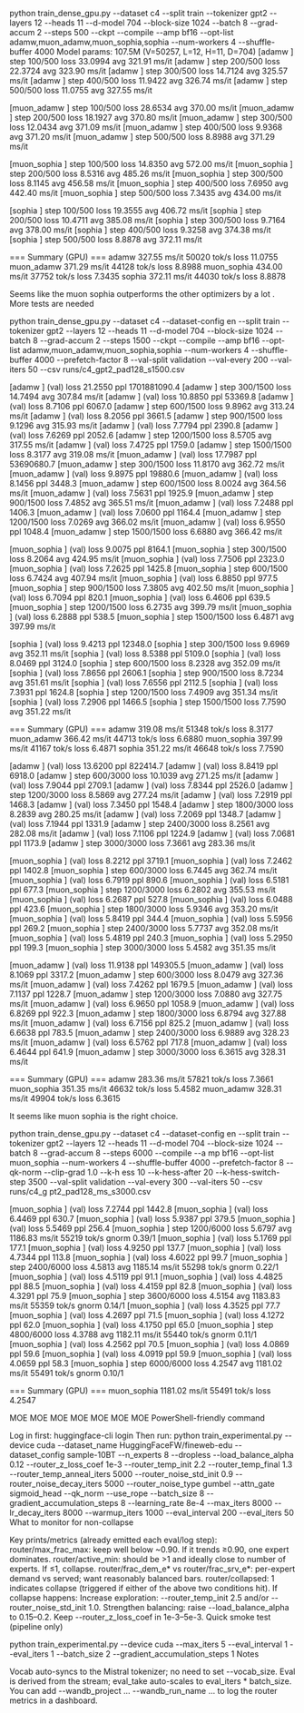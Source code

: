 python train_dense_gpu.py --dataset c4 --split train --tokenizer gpt2 --layers 12 --heads 11 --d-model 704 --block-size 1024 --batch 8 --grad-accum 2 --steps 500 --ckpt --compile --amp bf16 --opt-list adamw,muon_adamw,muon_sophia,sophia --num-workers 4 --shuffle-buffer 4000
Model params: 107.5M  (V=50257, L=12, H=11, D=704)
[adamw       ] step  100/500  loss 33.0994  avg 321.91 ms/it
[adamw       ] step  200/500  loss 22.3724  avg 323.90 ms/it
[adamw       ] step  300/500  loss 14.7124  avg 325.57 ms/it
[adamw       ] step  400/500  loss 11.9422  avg 326.74 ms/it
[adamw       ] step  500/500  loss 11.0755  avg 327.55 ms/it

[muon_adamw  ] step  100/500  loss 28.6534  avg 370.00 ms/it
[muon_adamw  ] step  200/500  loss 18.1927  avg 370.80 ms/it
[muon_adamw  ] step  300/500  loss 12.0434  avg 371.09 ms/it
[muon_adamw  ] step  400/500  loss 9.9368  avg 371.20 ms/it
[muon_adamw  ] step  500/500  loss 8.8988  avg 371.29 ms/it

[muon_sophia ] step  100/500  loss 14.8350  avg 572.00 ms/it
[muon_sophia ] step  200/500  loss 8.5316  avg 485.26 ms/it
[muon_sophia ] step  300/500  loss 8.1145  avg 456.58 ms/it
[muon_sophia ] step  400/500  loss 7.6950  avg 442.40 ms/it
[muon_sophia ] step  500/500  loss 7.3435  avg 434.00 ms/it

[sophia      ] step  100/500  loss 19.3555  avg 406.72 ms/it
[sophia      ] step  200/500  loss 10.4711  avg 385.08 ms/it
[sophia      ] step  300/500  loss 9.7164  avg 378.00 ms/it
[sophia      ] step  400/500  loss 9.3258  avg 374.38 ms/it
[sophia      ] step  500/500  loss 8.8878  avg 372.11 ms/it

=== Summary (GPU) ===
adamw         327.55 ms/it       50020 tok/s   loss 11.0755
muon_adamw    371.29 ms/it       44128 tok/s   loss 8.8988
muon_sophia   434.00 ms/it       37752 tok/s   loss 7.3435
sophia        372.11 ms/it       44030 tok/s   loss 8.8878


Seems like the muon sophia outperforms the other optimizers by a lot . More tests are needed



python train_dense_gpu.py --dataset c4 --dataset-config en --split train --tokenizer gpt2 --layers 12 --heads 11 --d-model 704 --block-size 1024 --batch 8 --grad-accum 2 --steps 1500 --ckpt --compile --amp bf16 --opt-list adamw,muon_adamw,muon_sophia,sophia --num-workers 4 --shuffle-buffer 4000 --prefetch-factor 8 --val-split validation --val-every 200 --val-iters 50 --csv runs/c4_gpt2_pad128_s1500.csv

[adamw       ]   (val) loss 21.2550  ppl 1701881090.4
[adamw       ] step  300/1500  loss 14.7494  avg 307.84 ms/it
[adamw       ]   (val) loss 10.8850  ppl 53369.8
[adamw       ]   (val) loss 8.7106  ppl 6067.0
[adamw       ] step  600/1500  loss 9.8962  avg 313.24 ms/it
[adamw       ]   (val) loss 8.2056  ppl 3661.5
[adamw       ] step  900/1500  loss 9.1296  avg 315.93 ms/it
[adamw       ]   (val) loss 7.7794  ppl 2390.8
[adamw       ]   (val) loss 7.6269  ppl 2052.6
[adamw       ] step 1200/1500  loss 8.5705  avg 317.55 ms/it
[adamw       ]   (val) loss 7.4725  ppl 1759.0
[adamw       ] step 1500/1500  loss 8.3177  avg 319.08 ms/it
[muon_adamw  ]   (val) loss 17.7987  ppl 53690680.7
[muon_adamw  ] step  300/1500  loss 11.8170  avg 362.72 ms/it
[muon_adamw  ]   (val) loss 9.8975  ppl 19880.6
[muon_adamw  ]   (val) loss 8.1456  ppl 3448.3
[muon_adamw  ] step  600/1500  loss 8.0024  avg 364.56 ms/it
[muon_adamw  ]   (val) loss 7.5631  ppl 1925.9
[muon_adamw  ] step  900/1500  loss 7.4852  avg 365.51 ms/it
[muon_adamw  ]   (val) loss 7.2488  ppl 1406.3
[muon_adamw  ]   (val) loss 7.0600  ppl 1164.4
[muon_adamw  ] step 1200/1500  loss 7.0269  avg 366.02 ms/it
[muon_adamw  ]   (val) loss 6.9550  ppl 1048.4
[muon_adamw  ] step 1500/1500  loss 6.6880  avg 366.42 ms/it

[muon_sophia ]   (val) loss 9.0075  ppl 8164.1
[muon_sophia ] step  300/1500  loss 8.2064  avg 424.95 ms/it
[muon_sophia ]   (val) loss 7.7506  ppl 2323.0
[muon_sophia ]   (val) loss 7.2625  ppl 1425.8
[muon_sophia ] step  600/1500  loss 6.7424  avg 407.94 ms/it
[muon_sophia ]   (val) loss 6.8850  ppl 977.5
[muon_sophia ] step  900/1500  loss 7.3805  avg 402.50 ms/it
[muon_sophia ]   (val) loss 6.7094  ppl 820.1
[muon_sophia ]   (val) loss 6.4606  ppl 639.5
[muon_sophia ] step 1200/1500  loss 6.2735  avg 399.79 ms/it
[muon_sophia ]   (val) loss 6.2888  ppl 538.5
[muon_sophia ] step 1500/1500  loss 6.4871  avg 397.99 ms/it


[sophia      ]   (val) loss 9.4213  ppl 12348.0
[sophia      ] step  300/1500  loss 9.6969  avg 352.11 ms/it
[sophia      ]   (val) loss 8.5388  ppl 5109.0
[sophia      ]   (val) loss 8.0469  ppl 3124.0
[sophia      ] step  600/1500  loss 8.2328  avg 352.09 ms/it
[sophia      ]   (val) loss 7.8656  ppl 2606.1
[sophia      ] step  900/1500  loss 8.7234  avg 351.61 ms/it
[sophia      ]   (val) loss 7.6556  ppl 2112.5
[sophia      ]   (val) loss 7.3931  ppl 1624.8
[sophia      ] step 1200/1500  loss 7.4909  avg 351.34 ms/it
[sophia      ]   (val) loss 7.2906  ppl 1466.5
[sophia      ] step 1500/1500  loss 7.7590  avg 351.22 ms/it

=== Summary (GPU) ===
adamw         319.08 ms/it       51348 tok/s   loss 8.3177
muon_adamw    366.42 ms/it       44713 tok/s   loss 6.6880
muon_sophia   397.99 ms/it       41167 tok/s   loss 6.4871
sophia        351.22 ms/it       46648 tok/s   loss 7.7590



[adamw       ]   (val) loss 13.6200  ppl 822414.7
[adamw       ]   (val) loss 8.8419  ppl 6918.0
[adamw       ] step  600/3000  loss 10.1039  avg 271.25 ms/it
[adamw       ]   (val) loss 7.9044  ppl 2709.1
[adamw       ]   (val) loss 7.8344  ppl 2526.0
[adamw       ] step 1200/3000  loss 8.5869  avg 277.24 ms/it
[adamw       ]   (val) loss 7.2919  ppl 1468.3
[adamw       ]   (val) loss 7.3450  ppl 1548.4
[adamw       ] step 1800/3000  loss 8.2839  avg 280.25 ms/it
[adamw       ]   (val) loss 7.2069  ppl 1348.7
[adamw       ]   (val) loss 7.1944  ppl 1331.9
[adamw       ] step 2400/3000  loss 8.2561  avg 282.08 ms/it
[adamw       ]   (val) loss 7.1106  ppl 1224.9
[adamw       ]   (val) loss 7.0681  ppl 1173.9
[adamw       ] step 3000/3000  loss 7.3661  avg 283.36 ms/it

[muon_sophia ]   (val) loss 8.2212  ppl 3719.1
[muon_sophia ]   (val) loss 7.2462  ppl 1402.8
[muon_sophia ] step  600/3000  loss 6.7445  avg 362.74 ms/it
[muon_sophia ]   (val) loss 6.7919  ppl 890.6
[muon_sophia ]   (val) loss 6.5181  ppl 677.3
[muon_sophia ] step 1200/3000  loss 6.2802  avg 355.53 ms/it
[muon_sophia ]   (val) loss 6.2687  ppl 527.8
[muon_sophia ]   (val) loss 6.0488  ppl 423.6
[muon_sophia ] step 1800/3000  loss 5.9346  avg 353.20 ms/it
[muon_sophia ]   (val) loss 5.8419  ppl 344.4
[muon_sophia ]   (val) loss 5.5956  ppl 269.2
[muon_sophia ] step 2400/3000  loss 5.7737  avg 352.08 ms/it
[muon_sophia ]   (val) loss 5.4819  ppl 240.3
[muon_sophia ]   (val) loss 5.2950  ppl 199.3
[muon_sophia ] step 3000/3000  loss 5.4582  avg 351.35 ms/it


[muon_adamw  ]   (val) loss 11.9138  ppl 149305.5
[muon_adamw  ]   (val) loss 8.1069  ppl 3317.2
[muon_adamw  ] step  600/3000  loss 8.0479  avg 327.36 ms/it
[muon_adamw  ]   (val) loss 7.4262  ppl 1679.5
[muon_adamw  ]   (val) loss 7.1137  ppl 1228.7
[muon_adamw  ] step 1200/3000  loss 7.0880  avg 327.75 ms/it
[muon_adamw  ]   (val) loss 6.9650  ppl 1058.9
[muon_adamw  ]   (val) loss 6.8269  ppl 922.3
[muon_adamw  ] step 1800/3000  loss 6.8794  avg 327.88 ms/it
[muon_adamw  ]   (val) loss 6.7156  ppl 825.2
[muon_adamw  ]   (val) loss 6.6638  ppl 783.5
[muon_adamw  ] step 2400/3000  loss 6.9889  avg 328.23 ms/it
[muon_adamw  ]   (val) loss 6.5762  ppl 717.8
[muon_adamw  ]   (val) loss 6.4644  ppl 641.9
[muon_adamw  ] step 3000/3000  loss 6.3615  avg 328.31 ms/it

=== Summary (GPU) ===
adamw         283.36 ms/it       57821 tok/s   loss 7.3661
muon_sophia   351.35 ms/it       46632 tok/s   loss 5.4582
muon_adamw    328.31 ms/it       49904 tok/s   loss 6.3615


It seems like muon sophia is the right choice. 



python train_dense_gpu.py --dataset c4 --dataset-config en --split train --tokenizer gpt2 --layers 12 --heads 11 --d-model 704 --block-size 1024 --batch 8 --grad-accum 8 --steps 6000 --compile --a
mp bf16 --opt-list muon_sophia --num-workers 4 --shuffle-buffer 4000 --prefetch-factor 8 --qk-norm --clip-grad 1.0 --k-h
ess 10 --k-hess-after 20 --k-hess-switch-step 3500 --val-split validation --val-every 300 --val-iters 50 --csv runs/c4_g
pt2_pad128_ms_s3000.csv


[muon_sophia ]   (val) loss 7.2744  ppl 1442.8
[muon_sophia ]   (val) loss 6.4469  ppl 630.7
[muon_sophia ]   (val) loss 5.9387  ppl 379.5
[muon_sophia ]   (val) loss 5.5469  ppl 256.4
[muon_sophia ] step 1200/6000  loss 5.6797  avg 1186.83 ms/it    55219 tok/s  gnorm 0.39/1
[muon_sophia ]   (val) loss 5.1769  ppl 177.1
[muon_sophia ]   (val) loss 4.9250  ppl 137.7
[muon_sophia ]   (val) loss 4.7344  ppl 113.8
[muon_sophia ]   (val) loss 4.6022  ppl 99.7
[muon_sophia ] step 2400/6000  loss 4.5813  avg 1185.14 ms/it    55298 tok/s  gnorm 0.22/1
[muon_sophia ]   (val) loss 4.5119  ppl 91.1
[muon_sophia ]   (val) loss 4.4825  ppl 88.5
[muon_sophia ]   (val) loss 4.4159  ppl 82.8
[muon_sophia ]   (val) loss 4.3291  ppl 75.9
[muon_sophia ] step 3600/6000  loss 4.5154  avg 1183.83 ms/it    55359 tok/s  gnorm 0.14/1
[muon_sophia ]   (val) loss 4.3525  ppl 77.7
[muon_sophia ]   (val) loss 4.2697  ppl 71.5
[muon_sophia ]   (val) loss 4.1272  ppl 62.0
[muon_sophia ]   (val) loss 4.1750  ppl 65.0
[muon_sophia ] step 4800/6000  loss 4.3788  avg 1182.11 ms/it    55440 tok/s  gnorm 0.11/1
[muon_sophia ]   (val) loss 4.2562  ppl 70.5
[muon_sophia ]   (val) loss 4.0869  ppl 59.6
[muon_sophia ]   (val) loss 4.0919  ppl 59.9
[muon_sophia ]   (val) loss 4.0659  ppl 58.3
[muon_sophia ] step 6000/6000  loss 4.2547  avg 1181.02 ms/it    55491 tok/s  gnorm 0.10/1

=== Summary (GPU) ===
muon_sophia  1181.02 ms/it       55491 tok/s   loss 4.2547












MOE MOE MOE MOE MOE MOE MOE 
PowerShell-friendly command

Log in first: huggingface-cli login
Then run:
python train_experimental.py
--device cuda
--dataset_name HuggingFaceFW/fineweb-edu --dataset_config sample-10BT
--n_experts 8 --dropless
--load_balance_alpha 0.12
--router_z_loss_coef 1e-3
--router_temp_init 2.2 --router_temp_final 1.3 --router_temp_anneal_iters 5000
--router_noise_std_init 0.9 --router_noise_decay_iters 5000
--router_noise_type gumbel
--attn_gate sigmoid_head --qk_norm --use_rope
--batch_size 8 --gradient_accumulation_steps 8
--learning_rate 8e-4
--max_iters 8000 --lr_decay_iters 8000 --warmup_iters 1000
--eval_interval 200 --eval_iters 50
What to monitor for non-collapse

Key prints/metrics (already emitted each eval/log step):
router/max_frac_max: keep well below ~0.90. If it trends ≥0.90, one expert dominates.
router/active_min: should be >1 and ideally close to number of experts. If ≤1, collapse.
router/frac_dem_e* vs router/frac_srv_e*: per-expert demand vs served; want reasonably balanced bars.
router/collapsed: 1 indicates collapse (triggered if either of the above two conditions hit).
If collapse happens:
Increase exploration: --router_temp_init 2.5 and/or --router_noise_std_init 1.0.
Strengthen balancing: raise --load_balance_alpha to 0.15–0.2.
Keep --router_z_loss_coef in 1e-3–5e-3.
Quick smoke test (pipeline only)

python train_experimental.py --device cuda --max_iters 5 --eval_interval 1 --eval_iters 1 --batch_size 2 --gradient_accumulation_steps 1
Notes

Vocab auto-syncs to the Mistral tokenizer; no need to set --vocab_size.
Eval is derived from the stream; eval_take auto-scales to eval_iters * batch_size.
You can add --wandb_project ... --wandb_run_name ... to log the router metrics in a dashboard.